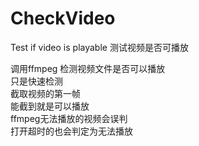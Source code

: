 # CheckVideo
Test if video is playable 测试视频是否可播放

调用ffmpeg 检测视频文件是否可以播放<br/>
只是快速检测<br/>
截取视频的第一帧<br/>
能截到就是可以播放<br/>
ffmpeg无法播放的视频会误判<br/>
打开超时的也会判定为无法播放<br/>
